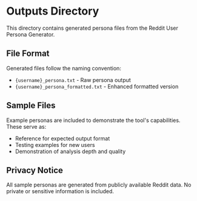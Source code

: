 # Outputs Directory

This directory contains generated persona files from the Reddit User Persona Generator.

## File Format

Generated files follow the naming convention:
- `{username}_persona.txt` - Raw persona output
- `{username}_persona_formatted.txt` - Enhanced formatted version

## Sample Files

Example personas are included to demonstrate the tool's capabilities. These serve as:
- Reference for expected output format
- Testing examples for new users
- Demonstration of analysis depth and quality

## Privacy Notice

All sample personas are generated from publicly available Reddit data. No private or sensitive information is included.
